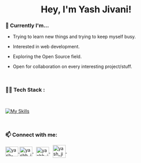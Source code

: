 <h1 align="center">Hey, I'm Yash Jivani! </h1>

<!-- about text /////////////////////////////////////////////////////// -->

### 📌 Currently I'm...

 - Trying to learn new things and trying to keep myself busy.
 
 - Interested in web development.

 - Exploring the Open Source field.
 
 - Open for collaboration on every interesting project/stuff.

<br/>

<!-- tech stack /////////////////////////////////////////////////////// -->

### 👨‍💻  Tech Stack : 
<br/>

[![My Skills](https://skillicons.dev/icons?i=html,css,js,bootstrap,tailwindcss,sass,react,redux,materialui,nodejs,express,mongodb,mysql,postman,netlify,c,cpp,python,git,linux)](https://github.com/yash-jivani)


<!-- git analytics 

  
<!-- Connect with me /////////////////////////////////////////////////////// -->
<br/>

### 📫 Connect with me:
<p align="left">

<a href="https://linkedin.com/in/yash-jivani-0245ab214" target="blank">
    <img align="center" src="https://raw.githubusercontent.com/rahuldkjain/github-profile-readme-generator/master/src/images/icons/Social/linked-in-alt.svg" alt="yash-jivani-0245ab214" height="30" width="40" />
</a>
<a href="https://www.instagram.com/yash_jivani17" target="blank">
    <img align="center" src="https://raw.githubusercontent.com/rahuldkjain/github-profile-readme-generator/master/src/images/icons/Social/instagram.svg" alt="yashh_jivanii__" height="30" width="40" />
</a>&nbsp;
<a href="mailto:yashjivani17@gmail.com" target="blank">
    <img align="center" src="https://mailmeteor.com/logos/assets/PNG/Gmail_Logo_256px.png" alt="yashh_jivanii__" height="28" width="40" />
</a>&nbsp;
<a href="https://twitter.com/yashjivani17" target="blank">
    <img align="center" src="https://img.icons8.com/fluency/452/twitter.png" alt="yash_jivani17 insta profile" width="40" />
</a>&nbsp;
</a>

</p>
